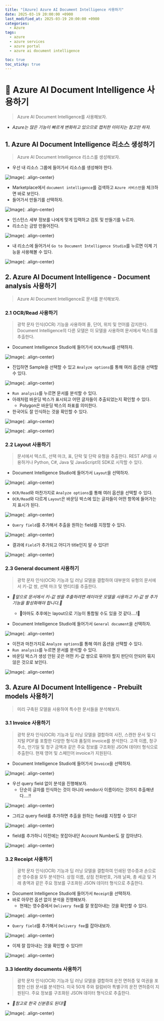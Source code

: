```yaml
---
title: "[Azure] Azure AI Document Intelligence 사용하기"
date: 2025-03-19 20:00:00 +0900
last_modified_at: 2025-03-19 20:00:00 +0900
categories: 
  - Azure
tags:
  - azure
  - azure services
  - azure portal
  - azure ai document intelligence

toc: true
toc_sticky: true
---
```


# 🎯 Azure AI Document Intelligence 사용하기

> Azure AI Document Intelligence를 사용해보자.

- *Azure는 많은 기능이 빠르게 변화하고 있으므로 캡처한 이미지는 참고만 하자.*


## 1. Azure AI Document Intelligence 리소스 생성하기

> Azure AI Document Intelligence 리소스를 생성해보자.

- 우선 내 리소스 그룹에 들어가서 리소스를 생성해야 한다.

![Image](https://github.com/user-attachments/assets/33bac3df-a06a-40c6-97dc-ef239f13277d){: .align-center}

- Marketplace에서 `document intelligence`를 검색하고 `Azure 서비스만`을 체크하면 바로 보인다.
- 들어가서 만들기를 선택하자.

![Image](https://github.com/user-attachments/assets/d3986574-1184-4aed-89cc-8c9afd62fbd9){: .align-center}

- 인스턴스 세부 정보를 나에게 맞게 입력하고 검토 및 만들기를 누르자.
- 리소스는 금방 만들어진다.

![Image](https://github.com/user-attachments/assets/6b736930-c378-4689-b92c-4ccdd7e05810){: .align-center}

- 내 리소스에 들어가서 `Go to Document Intelligence Studio`를 누르면 이제 기능을 사용해볼 수 있다.

![Image](https://github.com/user-attachments/assets/987cc438-a1be-4dfd-820f-60e9d880f88b){: .align-center}

## 2. Azure AI Document Intelligence  - Document analysis 사용하기

> Azure AI Document Intelligence로 문서를 분석해보자.

### 2.1 OCR/Read 사용하기

> 광학 문자 인식(OCR) 기능을 사용하여 줄, 단어, 위치 및 언어를 감지한다. Document Intelligence의 다른 모델은 이 모델을 사용하여 문서에서 텍스트를 추출한다.

- Document Intelligence Studio에 들어가서 `OCR/Read`를 선택하자.

![Image](https://github.com/user-attachments/assets/1e6a8cb6-0edf-46be-b9c6-33d246e03995){: .align-center}

- 진입하면 Sample을 선택할 수 있고 `Analyze options`를 통해 여러 옵션을 선택할 수 있다.

![Image](https://github.com/user-attachments/assets/ecbd1128-0b20-4e80-a228-ce91c02584d4){: .align-center}

- `Run analysis`를 누르면 문서를 분석할 수 있다.
- 아래처럼 바운딩 박스가 표시되고 어떤 글자들이 추출되었는지 확인할 수 있다.
  - Polygon은 바운딩 박스의 좌표를 의미한다.
- 한국어도 잘 인식하는 것을 확인할 수 있다.

![Image](https://github.com/user-attachments/assets/1b5e6572-74ec-4dc5-b75f-132aec9a64e4){: .align-center}

![Image](https://github.com/user-attachments/assets/0834dda1-1f21-425a-9394-697d9fc0e23a){: .align-center}

### 2.2 Layout 사용하기

> 문서에서 텍스트, 선택 마크, 표, 단락 및 단락 유형을 추출한다. REST API를 사용하거나 Python, C#, Java 및 JavaScript의 SDK로 시작할 수 있다.

- Document Intelligence Studio에 들어가서 `Layout`을 선택하자.

![Image](https://github.com/user-attachments/assets/4d8d686a-05e4-4efa-b25c-7462fece092b){: .align-center}

- `OCR/Read`와 마찬가지로 `Analyze options`를 통해 여러 옵션을 선택할 수 있다.
- `OCR/Read`와 다르게 `Layout`은 바운딩 박스에 있는 글자들이 어떤 항목에 들어가는지 표시가 된다.

![Image](https://github.com/user-attachments/assets/33230abb-bb9a-4167-bddf-5746e02a8c2d){: .align-center}

- `Query field`를 추가해서 추출을 원하는 field를 지정할 수 있다.

![Image](https://github.com/user-attachments/assets/3f6e8054-1bb1-4df1-8c54-73fbf9c0b2fc){: .align-center}

- 결과에 `Field`가 추가되고 어디가 title인지 알 수 있다!!

![Image](https://github.com/user-attachments/assets/a5750a91-7246-434c-96f2-a6089cd5652d){: .align-center}


### 2.3 General document 사용하기

> 광학 문자 인식(OCR) 기능과 딥 러닝 모델을 결합하여 대부분의 유형의 문서에서 키-값 쌍, 선택 마크 및 엔티티를 추출한다.

- *🌟앞으로 문서에서 키-값 쌍을 추출하려면 레이아웃 모델을 사용하고 키-값 쌍 추가 기능을 활성화해야 합니다.🌟*
  - 🌟아마도 추후에는 layout으로 기능이 통합될 수도 있을 것 같다....!🌟

- Document Intelligence Studio에 들어가서 `General document`을 선택하자.

![Image](https://github.com/user-attachments/assets/24fd7e68-75ec-4ceb-9634-003be6160529){: .align-center}

- 이전과 마찬가지로 `Analyze options`를 통해 여러 옵션을 선택할 수 있다.
- `Run analysis`를 누르면 문서를 분석할 수 있다.
- 바운딩 박스가 생성 안된 곳은 어떤 키-값 쌍으로 묶어야 할지 판단이 안되어 묶지 않은 것으로 보인다.

![Image](https://github.com/user-attachments/assets/6610222b-347a-4f7d-8e36-451c17997538){: .align-center}

## 3. Azure AI Document Intelligence  - Prebuilt models 사용하기

> 미리 구축된 모델을 사용하여 특수한 문서들을 분석해보자.

### 3.1 Invoice 사용하기

> 광학 문자 인식(OCR) 기능과 딥 러닝 모델을 결합하여 사진, 스캔한 문서 및 디지털 PDF를 포함한 다양한 형식과 품질의 invoice를 분석한다. 고객 이름, 청구 주소, 만기일 및 청구 금액과 같은 주요 정보를 구조화된 JSON 데이터 형식으로 추출한다. 현재 영어 및 스페인어 invoice가 지원된다.

- Document Intelligence Studio에 들어가서 `Invoice`을 선택하자.

![Image](https://github.com/user-attachments/assets/69271510-bc0c-45c0-b9d8-0b92943e16cc){: .align-center}

- 우선 query field 없이 분석을 진행해보자.
  - 단순히 글자를 인식하는 것이 아니라 vendor사 이름이라는 것까지 추출해낸다....!!

![Image](https://github.com/user-attachments/assets/b0f33905-7211-4c82-92e0-e7b00126d58c){: .align-center}

- 그리고 query field를 추가하면 추출을 원하는 field를 지정할 수 있다!

![Image](https://github.com/user-attachments/assets/ab89308b-3b3f-454a-9bc0-6610960724e1){: .align-center}

- field를 추가하니 이전에는 못잡아내던 Account Number도 잘 잡아낸다.

![Image](https://github.com/user-attachments/assets/8330aaec-d30f-4de0-a2ce-c63e11411a9d){: .align-center}

### 3.2 Receipt 사용하기

> 광학 문자 인식(OCR) 기능과 딥 러닝 모델을 결합하여 인쇄된 영수증과 손으로 쓴 영수증을 모두 분석한다. 상점 이름, 상점 전화번호, 거래 날짜, 총 세금 및 거래 총액과 같은 주요 정보를 구조화된 JSON 데이터 형식으로 추출한다.

- Document Intelligence Studio에 들어가서 `Receipt`을 선택하자.
- 바로 아무런 옵션 없이 분석을 진행해보자.
  - 현재는 영수증에서 `Delivery fee`를 잘 못잡아내는 것을 확인할 수 있다.

![Image](https://github.com/user-attachments/assets/7d67714c-0d01-4423-93b1-0353ecf770be){: .align-center}

- `Query field`를 추가해서 `Delivery fee`를 잡아내보자.

![Image](https://github.com/user-attachments/assets/098d990d-498d-4dbd-9b55-af36e0f078ee){: .align-center}

- 이제 잘 잡아내는 것을 확인할 수 있다!!!

![Image](https://github.com/user-attachments/assets/bfb10a71-0af1-42ed-b432-c2fab1f5065a){: .align-center}

### 3.3 Identity documents 사용하기

> 광학 문자 인식(OCR) 기능과 딥 러닝 모델을 결합하여 운전 면허증 및 여권을 포함한 신원 문서를 분석한다. 미국 50개 주와 컬럼비아 특별구의 운전 면허증이 지원된다. 주요 정보를 구조화된 JSON 데이터 형식으로 추출한다.

- *🌟참고로 한국 신분증도 된다!🌟*

![Image](https://github.com/user-attachments/assets/da603f60-2b63-4754-9aea-5e02c7f6ba48){: .align-center}